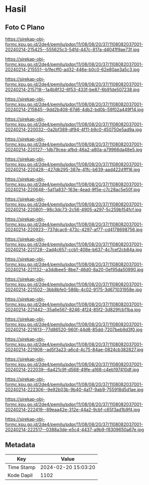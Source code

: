 # Hasil

## Foto C Plano

https://sirekap-obj-formc.kpu.go.id/2de4/pemilu/pdpr/11/08/08/20/37/1108082037001-20240214-215425--555625c3-54fd-447c-817a-d4041f9ae73f.jpg

https://sirekap-obj-formc.kpu.go.id/2de4/pemilu/pdpr/11/08/08/20/37/1108082037001-20240214-215551--b1fecff0-ad32-446e-b0c0-62e80ae3a5c3.jpg

https://sirekap-obj-formc.kpu.go.id/2de4/pemilu/pdpr/11/08/08/20/37/1108082037001-20240214-215718--1a4b8f32-6f53-433f-be87-6b91de507238.jpg

https://sirekap-obj-formc.kpu.go.id/2de4/pemilu/pdpr/11/08/08/20/37/1108082037001-20240214-215845--9dd2b408-67d6-4db2-bd0b-59f02a449f14.jpg

https://sirekap-obj-formc.kpu.go.id/2de4/pemilu/pdpr/11/08/08/20/37/1108082037001-20240214-220032--0a2bf389-df94-4f11-b9c0-450750e5ad9a.jpg

https://sirekap-obj-formc.kpu.go.id/2de4/pemilu/pdpr/11/08/08/20/37/1108082037001-20240214-220127--1db79cea-afbd-46a2-a80a-a79966da48e5.jpg

https://sirekap-obj-formc.kpu.go.id/2de4/pemilu/pdpr/11/08/08/20/37/1108082037001-20240214-220428--427db295-387e-41fc-b639-aad422d1ff16.jpg

https://sirekap-obj-formc.kpu.go.id/2de4/pemilu/pdpr/11/08/08/20/37/1108082037001-20240214-220648--5a11a837-163e-4ead-9f5e-c7c28ac5e50f.jpg

https://sirekap-obj-formc.kpu.go.id/2de4/pemilu/pdpr/11/08/08/20/37/1108082037001-20240214-220801--98c3dc73-2c56-4905-a297-5c259b154fcf.jpg

https://sirekap-obj-formc.kpu.go.id/2de4/pemilu/pdpr/11/08/08/20/37/1108082037001-20240214-220923--737dcac6-473c-4297-af77-cd4178698756.jpg

https://sirekap-obj-formc.kpu.go.id/2de4/pemilu/pdpr/11/08/08/20/37/1108082037001-20240214-221728--2ad4c657-ccb1-408e-b637-4c7cef2cb84a.jpg

https://sirekap-obj-formc.kpu.go.id/2de4/pemilu/pdpr/11/08/08/20/37/1108082037001-20240214-221132--a3ddbee5-8be7-46d0-8a20-0ef95da50990.jpg

https://sirekap-obj-formc.kpu.go.id/2de4/pemilu/pdpr/11/08/08/20/37/1108082037001-20240214-221502--3bb8bfe0-586b-4c02-9175-3d671031958e.jpg

https://sirekap-obj-formc.kpu.go.id/2de4/pemilu/pdpr/11/08/08/20/37/1108082037001-20240214-221442--35a6e567-8246-4f24-85f2-3d829fcb11ba.jpg

https://sirekap-obj-formc.kpu.go.id/2de4/pemilu/pdpr/11/08/08/20/37/1108082037001-20240214-221613--77d86520-960f-44d8-85dd-7207beb9d3f0.jpg

https://sirekap-obj-formc.kpu.go.id/2de4/pemilu/pdpr/11/08/08/20/37/1108082037001-20240214-221908--ad5f3a23-a6cd-4c75-84ae-0824cb382827.jpg

https://sirekap-obj-formc.kpu.go.id/2de4/pemilu/pdpr/11/08/08/20/37/1108082037001-20240214-222039--6a421c9f-d568-49fe-a168-c4eb197410df.jpg

https://sirekap-obj-formc.kpu.go.id/2de4/pemilu/pdpr/11/08/08/20/37/1108082037001-20240214-222306--9e92b03b-9b40-4a17-9ab9-755918d5d1ae.jpg

https://sirekap-obj-formc.kpu.go.id/2de4/pemilu/pdpr/11/08/08/20/37/1108082037001-20240214-222419--89eaa42e-312e-44a2-9cbf-c65f3ad1b9f4.jpg

https://sirekap-obj-formc.kpu.go.id/2de4/pemilu/pdpr/11/08/08/20/37/1108082037001-20240214-222517--0388a3de-e5c4-4437-a9b9-f8309650a67e.jpg


## Metadata

| Key        | Value               |
| ---------- | ------------------- |
| Time Stamp | 2024-02-20 15:03:20 |
| Kode Dapil | 1102                |



